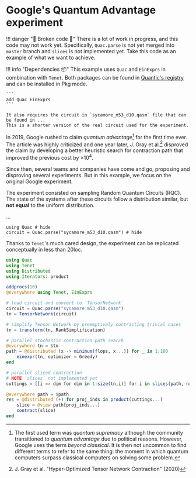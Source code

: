 # Google's Quantum Advantage experiment

!!! danger "🚧 Broken code 🚧"
    There is a lot of work in progress, and this code may not work yet.
    Specifically, `Quac.parse` is not yet merged into `master` branch and `slices` is not implemented yet.
    Take this code as an example of what we want to achieve.

!!! info "Dependencies 📦"
    This example uses `Quac` and `EinExprs` in combination with `Tenet`.
    Both packages can be found in [Quantic's registry](https://github.com/bsc-quantic/Registry) and can be installed in Pkg mode.

    ```
    add Quac EinExprs
    ```

    It also requires the circuit in `sycamore_m53_d10.qasm` file that can be found in ...
    This is a shorter version of the real circuit used for the experiment.

In 2019, Google rushed to claim _quantum advantage_[^1] for the first time ever.
The article was highly criticized and one year later, J. Gray et al.[^2] disproved the claim by developing a better heuristic search for contraction path that improved the previous cost by $\times 10^4$.

[^1]: The first used term was _quantum supremacy_ although the community transitioned to _quantum advantage_ due to political reasons. However, Google uses the term _beyond classical_. It is then not uncommon to find different terms to refer to the same thing: the moment in which quantum computers surpass classical computers on solving some problem.

[^2]: J. Gray et al. "Hyper-Optimized Tensor Network Contraction" (2020)

Since then, several teams and companies have come and go, proposing and disproving several experiments. But in this example, we focus on the original Google experiment.

The experiment consisted on sampling Random Quantum Circuits (RQC). The state of the systems after these circuits follow a distribution similar, but **not equal** to the uniform distribution.

...

```@example circuit
using Quac # hide
circuit = Quac.parse("sycamore_m53_d10.qasm") # hide
```

Thanks to `Tenet`'s much cared design, the experiment can be replicated conceptually in less than 20loc.

```julia
using Quac
using Tenet
using Distributed
using Iterators: product

addprocs(10)
@everywhere using Tenet, EinExprs

# load circuit and convert to `TensorNetwork`
circuit = Quac.parse("sycamore_m53_d10.qasm")
tn = TensorNetwork(circuit)

# simplify Tensor Network by preemptively contracting trivial cases
tn = transform(tn, RankSimplification)

# parallel stochastic contraction path search
@everywhere tn = $tn
path = @distributed (x -> minimum(flops, x...)) for _ in 1:100
    einexpr(tn, optimizer = Greedy)
end

# parallel sliced contraction
# NOTE `slices` not implemented yet
cuttings = [[i => dim for dim in 1:size(tn,i)] for i in slices(path, n=10)]

@everywhere path = $path
res = @distributed (+) for proj_inds in product(cuttings...)
    slice = @view path[proj_inds...]
    contract(slice)
end
```
